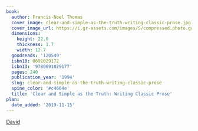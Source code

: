```yaml
---
book:
  author: Francis-Noel Thomas
  cover_image: clear-and-simple-as-the-truth-writing-classic-prose.jpg
  cover_image_url: https://i.gr-assets.com/images/S/compressed.photo.goodreads.com/books/1348981362l/120549.jpg
  dimensions:
    height: 22.0
    thickness: 1.7
    width: 12.7
  goodreads: '120549'
  isbn10: 0691029172
  isbn13: '9780691029177'
  pages: 240
  publication_year: '1994'
  slug: clear-and-simple-as-the-truth-writing-classic-prose
  spine_color: '#c4664e'
  title: 'Clear and Simple as the Truth: Writing Classic Prose'
plan:
  date_added: '2019-11-15'
---
```


[David](https://twitter.com/DRMacIver/status/1247491920831688705)
